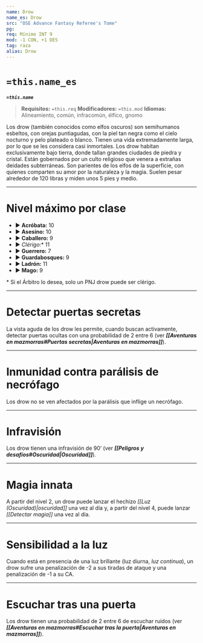 ```yaml
---
name: Drow
name_es: Drow
src: "OSE Advance Fantasy Referee's Tome"
pg: 
req: Mínimo INT 9
mod: -1 CON, +1 DES
tag: raza
alias: Drow
---
```

# `=this.name_es` 

**_`=this.name`_**

> **Requisitos:** `=this.req`
> **Modificadores:** `=this.mod`
> **Idiomas:** Alineamiento, común, infracomún, élfico, gnomo

Los drow (también conocidos como elfos oscuros) son semihumanos esbeltos, con orejas puntiagudas, con la piel tan negra como el cielo nocturno y pelo plateado o blanco. Tienen una vida extremadamente larga, por lo que se les considera casi inmortales. Los drow habitan exclusivamente bajo tierra, donde tallan grandes ciudades de piedra y cristal. Están gobernados por un culto religioso que venera a extrañas deidades subterráneas. Son parientes de los elfos de la superficie, con quienes comparten su amor por la naturaleza y la magia. Suelen pesar alrededor de 120 libras y miden unos 5 pies y medio.

---
# Nivel máximo por clase 

- ▶ **Acróbata:** 10 
- ▶ **Asesino:** 10 
- ▶ **Caballero:** 9 
- ▶ **Clérigo*:** 11 
- ▶ **Guerrero:** 7 
- ▶ **Guardabosques:** 9 
- ▶ **Ladrón:** 11 
- ▶ **Mago:** 9

\* Si el Árbitro lo desea, solo un PNJ drow puede ser clérigo.

---
# Detectar puertas secretas

La vista aguda de los drow les permite, cuando buscan activamente, detectar puertas ocultas con una probabilidad de 2 entre 6 (ver **_[[Aventuras en mazmorras#Puertas secretas|Aventuras en mazmorras]]_**).

---
# Inmunidad contra parálisis de necrófago

Los drow no se ven afectados por la parálisis que inflige un necrófago.

---
# Infravisión

Los drow tienen una infravisión de 90’ (ver **_[[Peligros y desafíos#Oscuridad|Oscuridad]]_**).

---
# Magia innata

A partir del nivel 2, un drow puede lanzar el hechizo _[[Luz (Oscuridad)|oscuridad]]_ una vez al día y, a partir del nivel 4, puede lanzar _[[Detectar magia]]_ una vez al día.

---
# Sensibilidad a la luz

Cuando está en presencia de una luz brillante (luz diurna, _luz continua_), un drow sufre una penalización de -2 a sus tiradas de ataque y una penalización de -1 a su CA.

---
# Escuchar tras una puerta

Los drow tienen una probabilidad de 2 entre 6 de escuchar ruidos (ver **_[[Aventuras en mazmorras#Escuchar tras la puerta|Aventuras en mazmorras]]_**).